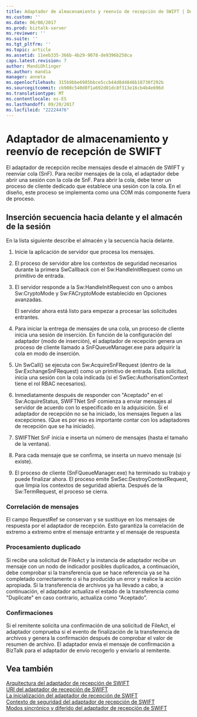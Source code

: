 ```yaml
---
title: Adaptador de almacenamiento y reenvío de recepción de SWIFT | Documentos de Microsoft
ms.custom: ''
ms.date: 06/08/2017
ms.prod: biztalk-server
ms.reviewer: ''
ms.suite: ''
ms.tgt_pltfrm: ''
ms.topic: article
ms.assetid: 11eeb335-366b-4b29-9078-de9396b258ca
caps.latest.revision: 7
author: MandiOhlinger
ms.author: mandia
manager: anneta
ms.openlocfilehash: 315b9bbe6985bbce5ccb44d8d4846b18730f292b
ms.sourcegitcommit: cb908c540d8f1a692d01dc8f313e16cb4b4e696d
ms.translationtype: MT
ms.contentlocale: es-ES
ms.lasthandoff: 09/20/2017
ms.locfileid: "22224476"
---
```

# <a name="swift-receive-adapter-store-and-forward"></a>Adaptador de almacenamiento y reenvío de recepción de SWIFT
El adaptador de recepción recibe mensajes desde el almacén de SWIFT y reenviar cola (SnF). Para recibir mensajes de la cola, el adaptador debe abrir una sesión con la cola de SnF. Para abrir la cola, debe tener un proceso de cliente dedicado que establece una sesión con la cola. En el diseño, este proceso se implementa como una COM más componente fuera de proceso.  
  
## <a name="push-session-store-and-forward-sequence"></a>Inserción secuencia hacia delante y el almacén de la sesión  
 En la lista siguiente describe el almacén y la secuencia hacia delante.  
  
1.  Inicie la aplicación de servidor que procesa los mensajes.  
  
2.  El proceso de servidor abre los contextos de seguridad necesarios durante la primera SwCallback con el Sw:HandleInitRequest como un primitivo de entrada.  
  
3.  El servidor responde a la Sw:HandleInitRequest con uno o ambos Sw:CryptoMode y Sw:FACryptoMode establecido en Opciones avanzadas.  
  
     El servidor ahora está listo para empezar a procesar las solicitudes entrantes.  
  
4.  Para iniciar la entrega de mensajes de una cola, un proceso de cliente inicia una sesión de inserción. En función de la configuración del adaptador (modo de inserción), el adaptador de recepción genera un proceso de cliente llamado a SnFQueueManager.exe para adquirir la cola en modo de inserción.  
  
5.  Un SwCall() se ejecuta con Sw:AcquireSnFRequest (dentro de la Sw:ExchangeSnFRequest) como un primitivo de entrada. Esta solicitud, inicia una sesión con la cola indicada (si el SwSec:AuthorisationContext tiene el rol RBAC necesarios).  
  
6.  Inmediatamente después de responder con "Aceptado" en el Sw:AcquireStatus, SWIFTNet SnF comienza a enviar mensajes al servidor de acuerdo con lo especificado en la adquisición. Si el adaptador de recepción no se ha iniciado, los mensajes lleguen a las excepciones. (Que es por eso es importante contar con los adaptadores de recepción que se ha iniciado).  
  
7.  SWIFTNet SnF inicia e inserta un número de mensajes (hasta el tamaño de la ventana).  
  
8.  Para cada mensaje que se confirma, se inserta un nuevo mensaje (si existe).  
  
9. El proceso de cliente (SnFQueueManager.exe) ha terminado su trabajo y puede finalizar ahora. El proceso emite SwSec:DestroyContextRequest, que limpia los contextos de seguridad abierta. Después de la Sw:TermRequest, el proceso se cierra.  
  
### <a name="message-correlation"></a>Correlación de mensajes  
 El campo RequestRef se conservan y se sustituye en los mensajes de respuesta por el adaptador de recepción. Esto garantiza la correlación de extremo a extremo entre el mensaje entrante y el mensaje de respuesta  
  
### <a name="duplicate-processing"></a>Procesamiento duplicado  
 Si recibe una solicitud de FileAct y la instancia de adaptador recibe un mensaje con un nodo de indicador posibles duplicados, a continuación, debe comprobar si la transferencia que se hace referencia ya se ha completado correctamente o si ha producido un error y realice la acción apropiada. Si la transferencia de archivos ya ha llevado a cabo, a continuación, el adaptador actualiza el estado de la transferencia como "Duplicate" en caso contrario, actualiza como "Aceptado".  
  
### <a name="acknowledgments"></a>Confirmaciones  
 Si el remitente solicita una confirmación de una solicitud de FileAct, el adaptador comprueba si el evento de finalización de la transferencia de archivos y genera la confirmación después de comprobar el valor de resumen de archivo. El adaptador envía el mensaje de confirmación a BizTalk para el adaptador de envío recogerlo y enviarlo al remitente.  
  
## <a name="see-also"></a>Vea también  
 [Arquitectura del adaptador de recepción de SWIFT](../../adapters-and-accelerators/fileact-interact/swift-receive-adapter-architecture.md)   
 [URI del adaptador de recepción de SWIFT](../../adapters-and-accelerators/fileact-interact/swift-receive-adapter-uri.md)   
 [La inicialización del adaptador de recepción de SWIFT](../../adapters-and-accelerators/fileact-interact/swift-receive-adapter-initialization.md)   
 [Contexto de seguridad del adaptador de recepción de SWIFT](../../adapters-and-accelerators/fileact-interact/swift-receive-adapter-security-context.md)   
 [Modos sincrónico y diferido del adaptador de recepción de SWIFT](../../adapters-and-accelerators/fileact-interact/swift-receive-adapter-synchronous-and-deferred-modes.md)